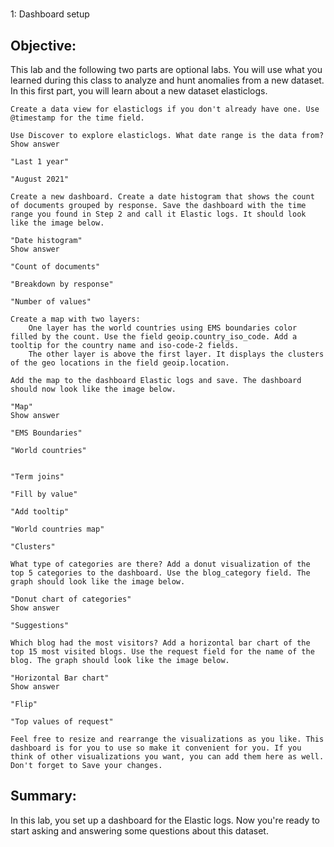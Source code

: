 # 
1: Dashboard setup

## Objective:

This lab and the following two parts are optional labs. You will use what you learned during this class to analyze and hunt anomalies from a new dataset. In this first part, you will learn about a new dataset elasticlogs.

    Create a data view for elasticlogs if you don't already have one. Use @timestamp for the time field.

    Use Discover to explore elasticlogs. What date range is the data from?
    Show answer

    "Last 1 year"

    "August 2021"

    Create a new dashboard. Create a date histogram that shows the count of documents grouped by response. Save the dashboard with the time range you found in Step 2 and call it Elastic logs. It should look like the image below.

    "Date histogram"
    Show answer

    "Count of documents"

    "Breakdown by response"

    "Number of values"

    Create a map with two layers:
        One layer has the world countries using EMS boundaries color filled by the count. Use the field geoip.country_iso_code. Add a tooltip for the country name and iso-code-2 fields.
        The other layer is above the first layer. It displays the clusters of the geo locations in the field geoip.location.

    Add the map to the dashboard Elastic logs and save. The dashboard should now look like the image below.

    "Map"
    Show answer

    "EMS Boundaries"

    "World countries"


    "Term joins"

    "Fill by value"

    "Add tooltip"

    "World countries map"

    "Clusters"

    What type of categories are there? Add a donut visualization of the top 5 categories to the dashboard. Use the blog_category field. The graph should look like the image below.

    "Donut chart of categories"
    Show answer

    "Suggestions"

    Which blog had the most visitors? Add a horizontal bar chart of the top 15 most visited blogs. Use the request field for the name of the blog. The graph should look like the image below.

    "Horizontal Bar chart"
    Show answer

    "Flip"

    "Top values of request"

    Feel free to resize and rearrange the visualizations as you like. This dashboard is for you to use so make it convenient for you. If you think of other visualizations you want, you can add them here as well. Don't forget to Save your changes.

## Summary:

In this lab, you set up a dashboard for the Elastic logs. Now you're ready to start asking and answering some questions about this dataset.
